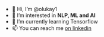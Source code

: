- 👋 Hi, I’m @olukay1
- 👀 I’m interested in **NLP, ML and AI**
- 🌱 I’m currently learning Tensorflow
- 📫 You can reach me [on linkedin](http://www.linkedin.com/in/sodiq-kayode)

<!---
olukay1/olukay1 is a ✨ special ✨ repository because its `README.md` (this file) appears on your GitHub profile.
You can click the Preview link to take a look at your changes.
--->
